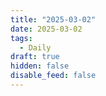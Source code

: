 ```yaml
---
title: "2025-03-02"
date: 2025-03-02
tags:
  - Daily
draft: true
hidden: false
disable_feed: false
---
```


